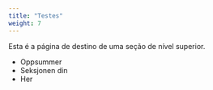```yaml
---
title: "Testes"
weight: 7
---
```


Esta é a página de destino de uma seção de nível superior.

* Oppsummer
* Seksjonen din
* Her
